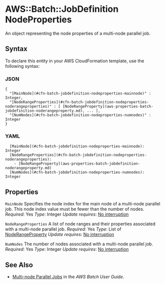 # AWS::Batch::JobDefinition NodeProperties<a name="aws-properties-batch-jobdefinition-nodeproperties"></a>

An object representing the node properties of a multi\-node parallel job\.

## Syntax<a name="aws-properties-batch-jobdefinition-nodeproperties-syntax"></a>

To declare this entity in your AWS CloudFormation template, use the following syntax:

### JSON<a name="aws-properties-batch-jobdefinition-nodeproperties-syntax.json"></a>

```
{
  "[MainNode](#cfn-batch-jobdefinition-nodeproperties-mainnode)" : Integer,
  "[NodeRangeProperties](#cfn-batch-jobdefinition-nodeproperties-noderangeproperties)" : [ [NodeRangeProperty](aws-properties-batch-jobdefinition-noderangeproperty.md), ... ],
  "[NumNodes](#cfn-batch-jobdefinition-nodeproperties-numnodes)" : Integer
}
```

### YAML<a name="aws-properties-batch-jobdefinition-nodeproperties-syntax.yaml"></a>

```
  [MainNode](#cfn-batch-jobdefinition-nodeproperties-mainnode): Integer
  [NodeRangeProperties](#cfn-batch-jobdefinition-nodeproperties-noderangeproperties):
    - [NodeRangeProperty](aws-properties-batch-jobdefinition-noderangeproperty.md)
  [NumNodes](#cfn-batch-jobdefinition-nodeproperties-numnodes): Integer
```

## Properties<a name="aws-properties-batch-jobdefinition-nodeproperties-properties"></a>

`MainNode`  <a name="cfn-batch-jobdefinition-nodeproperties-mainnode"></a>
Specifies the node index for the main node of a multi\-node parallel job\. This node index value must be fewer than the number of nodes\.
*Required*: Yes
*Type*: Integer
*Update requires*: [No interruption](https://docs.aws.amazon.com/AWSCloudFormation/latest/UserGuide/using-cfn-updating-stacks-update-behaviors.html#update-no-interrupt)

`NodeRangeProperties`  <a name="cfn-batch-jobdefinition-nodeproperties-noderangeproperties"></a>
A list of node ranges and their properties associated with a multi\-node parallel job\.
*Required*: Yes
*Type*: List of [NodeRangeProperty](aws-properties-batch-jobdefinition-noderangeproperty.md)
*Update requires*: [No interruption](https://docs.aws.amazon.com/AWSCloudFormation/latest/UserGuide/using-cfn-updating-stacks-update-behaviors.html#update-no-interrupt)

`NumNodes`  <a name="cfn-batch-jobdefinition-nodeproperties-numnodes"></a>
The number of nodes associated with a multi\-node parallel job\.
*Required*: Yes
*Type*: Integer
*Update requires*: [No interruption](https://docs.aws.amazon.com/AWSCloudFormation/latest/UserGuide/using-cfn-updating-stacks-update-behaviors.html#update-no-interrupt)

## See Also<a name="aws-properties-batch-jobdefinition-nodeproperties--seealso"></a>
+  [Multi\-node Parallel Jobs](https://docs.aws.amazon.com/batch/latest/userguide/multi-node-parallel-jobs.html) in the *AWS Batch User Guide*\.
